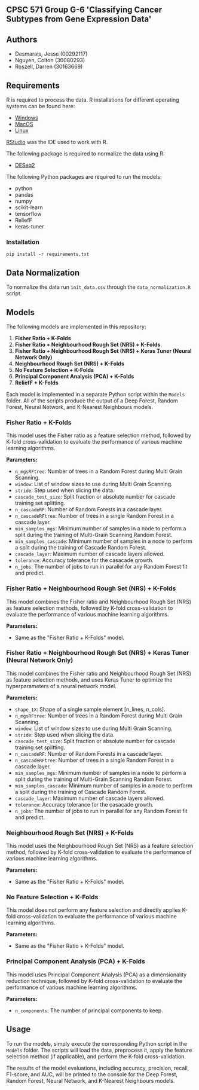 ## CPSC 571 Group G-6 'Classifying Cancer Subtypes from Gene Expression Data'

## Authors
- Desmarais, Jesse (00292117)
- Nguyen, Colton (30080293)
- Roszell, Darren (30163669)

## Requirements

R is required to process the data. R installations for different operating systems can be found here:
- [Windows](https://cran.rstudio.com/bin/windows/) 
- [MacOS](https://cran.rstudio.com/bin/macosx/)
- [Linux](https://cran.rstudio.com/bin/linux/)

[RStudio](https://posit.co/download/rstudio-desktop/) was the IDE used to work with R.

The following package is required to normalize the data using R:
- [DESeq2](https://bioconductor.org/packages/release/bioc/html/DESeq2.html)

The following Python packages are required to run the models:
- python
- pandas
- numpy
- scikit-learn
- tensorflow
- ReliefF
- keras-tuner

### Installation
`pip install -r requirements.txt`

## Data Normalization
To normalize the data run `init_data.csv` through the `data_normalization.R` script.

## Models

The following models are implemented in this repository:

1. **Fisher Ratio + K-Folds**
2. **Fisher Ratio + Neighbourhood Rough Set (NRS) + K-Folds**
3. **Fisher Ratio + Neighbourhood Rough Set (NRS) + Keras Tuner (Neural Network Only)**
4. **Neighbourhood Rough Set (NRS) + K-Folds**
5. **No Feature Selection + K-Folds**
6. **Principal Component Analysis (PCA) + K-Folds**
7. **ReliefF + K-Folds**

Each model is implemented in a separate Python script within the `Models` folder. All of the scripts produce the output of a Deep Forest, Random Forest, Neural Network, and K-Nearest Neighbours models.

### Fisher Ratio + K-Folds

This model uses the Fisher ratio as a feature selection method, followed by K-fold cross-validation to evaluate the performance of various machine learning algorithms.

**Parameters:**
- `n_mgsRFtree`: Number of trees in a Random Forest during Multi Grain Scanning.
- `window`: List of window sizes to use during Multi Grain Scanning.
- `stride`: Step used when slicing the data.
- `cascade_test_size`: Split fraction or absolute number for cascade training set splitting.
- `n_cascadeRF`: Number of Random Forests in a cascade layer.
- `n_cascadeRFtree`: Number of trees in a single Random Forest in a cascade layer.
- `min_samples_mgs`: Minimum number of samples in a node to perform a split during the training of Multi-Grain Scanning Random Forest.
- `min_samples_cascade`: Minimum number of samples in a node to perform a split during the training of Cascade Random Forest.
- `cascade_layer`: Maximum number of cascade layers allowed.
- `tolerance`: Accuracy tolerance for the casacade growth.
- `n_jobs`: The number of jobs to run in parallel for any Random Forest fit and predict.

### Fisher Ratio + Neighbourhood Rough Set (NRS) + K-Folds

This model combines the Fisher ratio and Neighbourhood Rough Set (NRS) as feature selection methods, followed by K-fold cross-validation to evaluate the performance of various machine learning algorithms.

**Parameters:**
- Same as the "Fisher Ratio + K-Folds" model.

### Fisher Ratio + Neighbourhood Rough Set (NRS) + Keras Tuner (Neural Network Only)

This model combines the Fisher ratio and Neighbourhood Rough Set (NRS) as feature selection methods, and uses Keras Tuner to optimize the hyperparameters of a neural network model.

**Parameters:**
- `shape_1X`: Shape of a single sample element [n_lines, n_cols].
- `n_mgsRFtree`: Number of trees in a Random Forest during Multi Grain Scanning.
- `window`: List of window sizes to use during Multi Grain Scanning.
- `stride`: Step used when slicing the data.
- `cascade_test_size`: Split fraction or absolute number for cascade training set splitting.
- `n_cascadeRF`: Number of Random Forests in a cascade layer.
- `n_cascadeRFtree`: Number of trees in a single Random Forest in a cascade layer.
- `min_samples_mgs`: Minimum number of samples in a node to perform a split during the training of Multi-Grain Scanning Random Forest.
- `min_samples_cascade`: Minimum number of samples in a node to perform a split during the training of Cascade Random Forest.
- `cascade_layer`: Maximum number of cascade layers allowed.
- `tolerance`: Accuracy tolerance for the casacade growth.
- `n_jobs`: The number of jobs to run in parallel for any Random Forest fit and predict.

### Neighbourhood Rough Set (NRS) + K-Folds

This model uses the Neighbourhood Rough Set (NRS) as a feature selection method, followed by K-fold cross-validation to evaluate the performance of various machine learning algorithms.

**Parameters:**
- Same as the "Fisher Ratio + K-Folds" model.

### No Feature Selection + K-Folds

This model does not perform any feature selection and directly applies K-fold cross-validation to evaluate the performance of various machine learning algorithms.

**Parameters:**
- Same as the "Fisher Ratio + K-Folds" model.

### Principal Component Analysis (PCA) + K-Folds

This model uses Principal Component Analysis (PCA) as a dimensionality reduction technique, followed by K-fold cross-validation to evaluate the performance of various machine learning algorithms.

**Parameters:**
- `n_components`: The number of principal components to keep.

## Usage

To run the models, simply execute the corresponding Python script in the `Models` folder. The scripts will load the data, preprocess it, apply the feature selection method (if applicable), and perform the K-fold cross-validation.

The results of the model evaluations, including accuracy, precision, recall, F1-score, and AUC, will be printed to the console for the Deep Forest, Random Forest, Neural Network, and K-Nearest Neighbours models.

